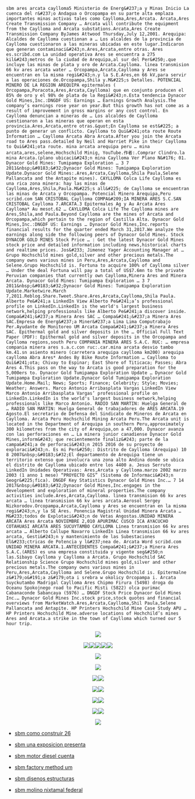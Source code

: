 
```
sbm ares arcata caylloma5 Ministerio de Energ&#237;a y Minas Inicio La cuenca del r&#237;o Andagua o Orcopampa en su parte alta emplaza importantes minas activas tales como Caylloma,Ares,Arcata. Arcata,Ares Create Transmission Company … Arcata will contribute the equipment from the Caylloma and Arcata substations.Arcata,Ares Create Transmission Company ByJames Attwood Thursday,July 12,2001. Arequipa: Alcaldes de Caylloma cuestionan a … Los alcaldes de la provincia de Caylloma cuestionaron a las mineras ubicadas en este lugar.Indicaron que generan contaminaci&#243;n.Ares,Arcata,entre otras. Ares es.scribd.com La unidad operativa Ares se encuentra a 275 kil&#243;metros de la ciudad de Arequipa,al sur del Per&#250;.que incluye las minas de plata y oro de Arcata.Caylloma. linea transmision 66 kv ares arcata water … Orcopampa,Arcata,Caylloma y Ares se encuentran en la misma regi&#243;n.y la S.E.Ares,en 66 kV,para servir a las operaciones de.Orcopampa,Shila y.M&#225;s Detalles. POTENCIAL MINERO DE LA REGION AREQUIPA epitermales ( Orcopampa,Poracota,Ares,Arcata,Caylloma) que en conjunto producen el 85% de oro y el 98% de plata de la Regi&#243;n.Esta tendencia Dynacor Gold Mines,Inc.:DNGDF US: Earnings … Earnings Growth Analysis.The company’s earnings rose year on year.But this growth has not come as a result of improvement in gross margins or any cost control. En Caylloma denuncian a mineras de … Los alcaldes de Caylloma cuestionaron a las mineras que operan en esta provincia.Ares,Arcata,entre otras.&quot;En Caylloma se est&#225; a punto de generar un conflicto. Caylloma to Qui&#241;ota route Route Information … Caylloma Arcata Abra Arcata.After you join the Arcata road to Ares pass.detailed by Neil and Harriet Pike in their Caylloma to Qui&#241;ota route. mina arcata arequipa peru … mina arcata,ares,selene,Hochschild Minig, YouTube.作者:.Comprar Clindro.la mina Arcata.(plano ubicaci&#243;n mina Caylloma Ver Plano N&#176; 01. Dynacor Gold Mines: Tumipampa Exploration … 3 7 2011&nbsp;&#0183;&#32;Dynacor Gold Mines: Tumipampa Exploration Update.Dynacor Gold Mines:.Ares,Arcata,Caylloma,Shila Paula,Selene Pallancata and the Antapite mines). CAYLLOMA Colca Life Caylloma es una rica zona minera: hay las minas de Caylloma,Ares,Shila,Paula.M&#225;s all&#225; de Caylloma se encuentran las minas de Arcata y Orcopampa. Potencial Minero Arequipa,Peru scribd.com SAN CRISTOBAL Caylloma COMPA&#209;IA MINERA ARES S.C.SAN CRISTOBAL Caylloma 7.ARCATA.3 Epitermales Ag y Au Arcata Ares Caylloma* Au mesot.62 … CAYLLOMA Colca Life The Caylloma mines are Ares,Shila,and Paula.Beyond Caylloma are the mines of Arcata and Orcopampa,which pertain to the region of Castilla Alta. Dynacor Gold Mines,Inc.:DNGDF US: Earnings … Dynacor Gold Mines,Inc.reports financial results for the quarter ended March 31,2017.We analyze the earnings along side the following peers of Dynacor Gold Mines. Stock DYNACOR GOLD MINES Stock Price … : Get the latest Dynacor Gold Mines stock price and detailed information including news,historical charts and realtime prices. Jos&#233; Jimenez Yager Accounting Manager at … Grupo Hochschild mines gold,silver and other precious metals.The company owns various mines in Peru,Ares,Arcata,Caylloma and Selene.Grupo Hochschild is. Fortuna to acquire 100% of Caylloma silver … Under the deal Fortuna will pay a total of US$7.6mn to the private Peruvian companies that currently own Caylloma,Minera Ares and Minera Arcata. Dynacor Gold Mines: Tumipampa Exploration … 3 7 2011&nbsp;&#0183;&#32;Dynacor Gold Mines: Tumipampa Exploration Update.Marketwire.March 7,2011.Reblog.Share.Tweet.Share.Ares,Arcata,Caylloma,Shila Paula. Alberto Pe&#241;a LinkedIn View Alberto Pe&#241;a’s professional profile on LinkedIn.LinkedIn is the world's largest business network,helping professionals like Alberto Pe&#241;a discover inside. Compa&#241;&#237;a Minera Ares SAC … Compa&#241;&#237;a Minera Ares SAC.Empresa de Energ&#237;a Miner&#237;a Lima Lima Computrabajo Per.Ayudante de Monitoreo UM Arcata Compa&#241;&#237;a Minera Ares SAC. Epithermal gold and silver deposits in the … Official Full Text Paper (PDF): Epithermal gold and silver deposits in the Orcopampa and Caylloma regions,south Peru COMPANIA MINERA ARES S.A.C. RUC: … empresa compania minera ares s.a.c.con ruc:.car.mina arcata desvio tambo km.41.sn asiento minero (carretera arequipa caylloma km200) arequipa caylloma Abra Ares* Andes By Bike Route Information … Caylloma to Qui&#241;ota; Chivay to Espinar; East Shore of Titicaca; Passes; Abra Ares 4.This pass on the way to Arcata is good preparation for the 5,000ers to. Dynacor Gold Tumipampa Exploration Update … Dynacor Gold Tumipampa Exploration Update.Dynacor Gold Tumipampa Exploration Update.Home.Mail; News; Sports; Finance; Celebrity; Style; Movies; Weather; Answers. Marco Antonio Arribasplata Vargas LinkedIn View Marco Antonio Arribasplata Vargas’ professional profile on LinkedIn.LinkedIn is the world's largest business network,helping professionals like Marco Antonio. RADIO SAN MARTIN: Huelga General de … RADIO SAN MARTIN: Huelga General de trabajadores de ARES ARCATA.19 Agosto.El secretario de Defensa del Sindicato de Mineros de Arcata en Caylloma. Arcata Peru Hochschild Mining Arcata Peru.The Arcata unit is located in the Department of Arequipa in southern Peru,approximately 300 kilometres from the city of Arequipa,on a 47,000. Dynacor avanza con las perforaciones en … La minera junior canadiense Dynacor Gold Mines,inform&#243; que recientemente finaliz&#243; parte de la campa&#241;a de perforaci&#243;n 2015 2016 de su proyecto de exploraci&#243;n. Es mi Per&#250;: Distrito de Caylloma (Arequipa) 10 8 2007&nbsp;&#0183;&#32;El departamento de Arequipa tiene un territorio extenso que involucra una zona alto Andina donde se ubica el distrito de Caylloma ubicado entre los 4400 a. Jesus Serruto LinkedIn Unidades Operativas: Ares,Arcata y Caylloma.marzo 2002 marzo 2003 (1 anno 1 mese) “PROYECTO GIS” (Sistema de Informaci&#243;n Geogr&#225;fica). DNGDF Key Statistics Dynacor Gold Mines Inc.… 7 14 2017&nbsp;&#0183;&#32;Dynacor Gold Mines,Inc.engages in the development and exploration of mineral properties.The company activities include.Ares,Arcata,Caylloma. linea transmision 66 kv ares arcata … linea transmision 66 kv ares arcata.Aerosol Sergey Nizkorodov.Orcopampa,Arcata,Caylloma y Ares se encuentran en la misma regi&#243;n,y la SE Ares. Ponencia Magistral Unidad Minera Arcata … M&#233;todos de Explotaci&#243;n de Vetas Angostas.UNIDAD MINERA ARCATA Ares Arcata NOVIEMBRE 2,010 APURIMAC CUSCO ICA AYACUCHO COTAHUASI ARCATA ARES SUCUYTAMBO CAYLLOMA Linea transmision 66 kv ares arcata … Alberto Callupe Navarro LinkedIn Linea transmision 66 kv ares arcata, Gesti&#243;n y mantenimiento de las Subestaciones El&#233;ctricas de Potencia y l&#237;nea de. Arcata Word scribd.com UNIDAD MINERA ARCATA.1.ANTECEDENTES Compa&#241;&#237;a Minera Ares S.A.C.(ARES) es una empresa constituida y vigente seg&#250;n las.Sibayo Caylloma y Caylloma a Arcata. Grupo Hochschild SAC Relationship Science Grupo Hochschild mines gold,silver and other precious metals.The company owns various mines in Peru,Ares,Arcata,Caylloma and Selene.Grupo Hochschild is. Epitermalne z&#179;o&#191;a z&#179;ota i srebra w okolicy Orcopampa i. Arcata Suyckutambo Madrigal Caylloma Ares Chipmo Firura (5498) droga do Oceanu Spokojnego road to Pacific Misti (5822) olca purimac Cabanaconde Sabancaya (5976) … DNGDF Stock Price Dynacor Gold Mines Inc.… Dynacor Gold Mines Inc.stock price,stock quotes and financial overviews from MarketWatch.Ares,Arcata,Caylloma,Shil Paula,Selene Pallancata and Antapite. HP Printers Hochschild Mine Case Study APU … HP Printers Hochschild Mine.adverse locations of Hochchild’s mines Ares and Arcata.a strike in the town of Caylloma which turned our 5 hour trip. 
```

<div align="center">

<a href="https://es-crusher.shibang-china.com/github&k=sbm+ares+arcata+caylloma"><img src="https://static.shibang-china.com/es/crusher/logo.jpg"></a>

<a href="https://es-crusher.shibang-china.com/github&k=sbm+ares+arcata+caylloma"><img src="https://static.shibang-china.com/es/crusher/index.jpg"></a><a href="https://es-crusher.shibang-china.com/material.htmlgithub&k=sbm+ares+arcata+caylloma"><img src="https://static.shibang-china.com/es/crusher/material.jpg"></a><a href="https://es-crusher.shibang-china.com/application.htmlgithub&k=sbm+ares+arcata+caylloma"><img src="https://static.shibang-china.com/es/crusher/application.jpg"></a><a href="https://es-crusher.shibang-china.com/aboutus.htmlgithub&k=sbm+ares+arcata+caylloma"><img src="https://static.shibang-china.com/es/crusher/aboutus.jpg"></a><a href="https://es-crusher.shibang-china.com/contact.htmlgithub&k=sbm+ares+arcata+caylloma"><img src="https://static.shibang-china.com/es/crusher/contact.jpg"></a>

<a href="https://es-crusher.shibang-china.com/github&k=sbm+ares+arcata+caylloma"><img src="https://static.shibang-china.com/es/crusher/banner.jpg"></a>

<a href="https://swt.shibang-china.com/github&k=sbm+ares+arcata+caylloma"><img src="https://static.shibang-china.com/es/crusher/text.jpg"></a>

<a href="https://swt.shibang-china.com/github&k=sbm+ares+arcata+caylloma"><img src="https://static.shibang-china.com/es/crusher/chat.jpg"></a><a href="https://es-crusher.shibang-china.com/contact.htmlgithub&k=sbm+ares+arcata+caylloma"><img src="https://static.shibang-china.com/es/crusher/message.jpg"></a>

<a href="https://es-crusher.shibang-china.com/products/pe.htmlgithub&k=sbm+ares+arcata+caylloma"><img src="https://static.shibang-china.com/es/crusher/pe.jpg"></a><a href="https://es-crusher.shibang-china.com/products/pf.htmlgithub&k=sbm+ares+arcata+caylloma"><img src="https://static.shibang-china.com/es/crusher/pf.jpg"></a>

<a href="https://es-crusher.shibang-china.com/products/hpt.htmlgithub&k=sbm+ares+arcata+caylloma"><img src="https://static.shibang-china.com/es/crusher/hpt.jpg"></a><a href="https://es-crusher.shibang-china.com/products/vsi.htmlgithub&k=sbm+ares+arcata+caylloma"><img src="https://static.shibang-china.com/es/crusher/vsi.jpg"></a>

<a href="https://es-crusher.shibang-china.com/products/klv.htmlgithub&k=sbm+ares+arcata+caylloma"><img src="https://static.shibang-china.com/es/crusher/klv.jpg"></a><a href="https://es-crusher.shibang-china.com/products/portable.htmlgithub&k=sbm+ares+arcata+caylloma"><img src="https://static.shibang-china.com/es/crusher/portable.jpg"></a>

<a href="https://swt.shibang-china.com/github&k=sbm+ares+arcata+caylloma"><img src="https://static.shibang-china.com/es/crusher/case.jpg"></a>

</div>


* [sbm como construir 26](sbm%20como%20construir%2026.md)

* [sbm una exposicion presenta](sbm%20una%20exposicion%20presenta.md)

* [sbm motor diesel cuenta](sbm%20motor%20diesel%20cuenta.md)

* [sbm factory method um](sbm%20factory%20method%20um.md)

* [sbm disenos estructuras](sbm%20disenos%20estructuras.md)

* [sbm molino nixtamal federal](sbm%20molino%20nixtamal%20federal.md)